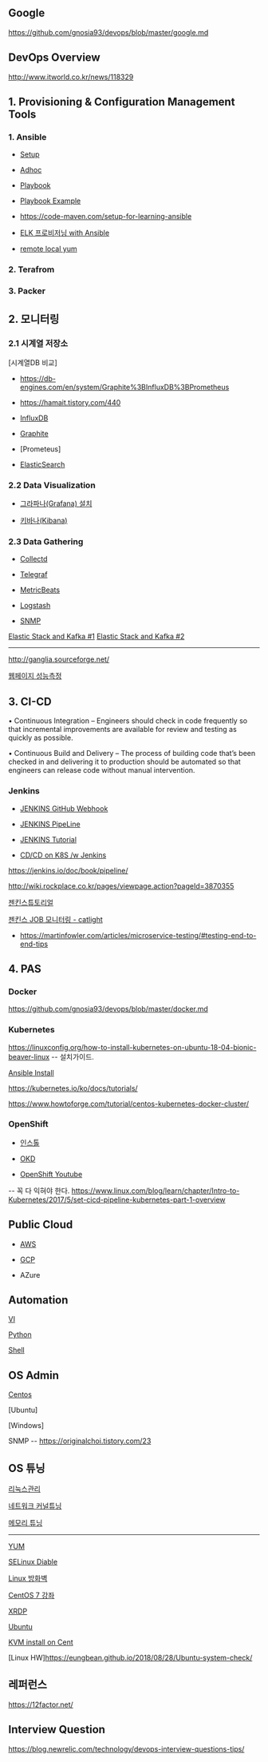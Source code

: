 ## Google ##

https://github.com/gnosia93/devops/blob/master/google.md


## DevOps Overview ##

http://www.itworld.co.kr/news/118329

## 1. Provisioning & Configuration Management Tools ##

### 1. Ansible ###

- [Setup](https://github.com/gnosia93/devops/blob/master/ansible.md)

- [Adhoc](https://github.com/gnosia93/devops/blob/master/ansible-adhoc.md)

- [Playbook](https://github.com/gnosia93/devops/blob/master/ansible-playbook.md)

- [Playbook Example](https://github.com/gnosia93/devops/blob/master/ansible-playbook-example.md)

- https://code-maven.com/setup-for-learning-ansible

- [ELK 프로비저닝 with Ansible](https://dzone.com/articles/deploying-the-elk-stack-with-ansible)

- [remote local yum](https://stackoverflow.com/questions/54449040/how-can-we-run-sudo-rpm-commands-using-ansible)



### 2. Terafrom ###


### 3. Packer ###



## 2. 모니터링 ##

### 2.1 시계열 저장소 ###

[시계열DB 비교]

- https://db-engines.com/en/system/Graphite%3BInfluxDB%3BPrometheus

- https://hamait.tistory.com/440


- [InfluxDB](https://github.com/gnosia93/devops/blob/master/influxdb.md)

- [Graphite](https://github.com/gnosia93/devops/blob/master/graphite.md)

- [Prometeus]

- [ElasticSearch](https://github.com/gnosia93/devops/blob/master/elastic.md)


### 2.2 Data Visualization ###

- [그라파나(Grafana) 설치](https://github.com/gnosia93/devops/blob/master/grafana.md)

- [키바나(Kibana)](https://github.com/gnosia93/devops/blob/master/kibana.md)


### 2.3 Data Gathering ###

- [Collectd](https://github.com/gnosia93/devops/blob/master/collectd.md)

- [Telegraf](https://github.com/gnosia93/devops/blob/master/telegraf.md)

- [MetricBeats](https://github.com/gnosia93/devops/blob/master/metricbeats.md)

- [Logstash](https://github.com/gnosia93/devops/blob/master/logstash.md)

- [SNMP](https://github.com/gnosia93/devops/blob/master/snmp.md)


[Elastic Stack and Kafka #1](https://www.elastic.co/kr/blog/just-enough-kafka-for-the-elastic-stack-part1)
[Elastic Stack and Kafka #2](https://www.elastic.co/kr/blog/just-enough-kafka-for-the-elastic-stack-part2)

-------

http://ganglia.sourceforge.net/

[웹페이지 성능측정](https://devcoding.tistory.com/tag/%EC%84%B1%EB%8A%A5%EC%B8%A1%EC%A0%95)


## 3. CI-CD ##

• Continuous Integration – Engineers should check in code frequently
so that incremental improvements are available for review and testing as
quickly as possible.

• Continuous Build and Delivery – The process of building code
that’s been checked in and delivering it to production should be
automated so that engineers can release code without manual
intervention.


### Jenkins ###

* [JENKINS GitHub Webhook](https://github.com/gnosia93/devops/blob/master/jenkins-github-webhook.md)

* [JENKINS PipeLine](https://github.com/gnosia93/devops/blob/master/jenkins-pipeline.md)

* [JENKINS Tutorial](https://www.tutorialspoint.com/jenkins/index.htm)

* [CD/CD on K8S /w Jenkins](https://medium.com/containerum/configuring-ci-cd-on-kubernetes-with-jenkins-89eab7234270)

https://jenkins.io/doc/book/pipeline/

http://wiki.rockplace.co.kr/pages/viewpage.action?pageId=3870355

[젠킨스튜토리얼](https://www.youtube.com/watch?v=89yWXXIOisk)

[젠킨스 JOB 모니터링 - catlight](https://catlight.io/)


* https://martinfowler.com/articles/microservice-testing/#testing-end-to-end-tips


## 4. PAS ##

### Docker ###

https://github.com/gnosia93/devops/blob/master/docker.md

### Kubernetes ###

https://linuxconfig.org/how-to-install-kubernetes-on-ubuntu-18-04-bionic-beaver-linux    -- 설치가이드.

[Ansible Install](https://github.com/gnosia93/devops/blob/master/k8.md)

https://kubernetes.io/ko/docs/tutorials/

https://www.howtoforge.com/tutorial/centos-kubernetes-docker-cluster/

### OpenShift ###

* [인스톨](https://github.com/gnosia93/devops/blob/master/openshift-install.md)

* [OKD](https://docs.okd.io/3.11/welcome/index.html)

* [OpenShift Youtube](https://www.youtube.com/user/rhopenshift/videos)

-- 꼭 다 익혀야 한다.
https://www.linux.com/blog/learn/chapter/Intro-to-Kubernetes/2017/5/set-cicd-pipeline-kubernetes-part-1-overview


## Public Cloud ##

- [AWS](https://github.com/gnosia93/devops/blob/master/aws.md)

- [GCP](https://github.com/gnosia93/devops/blob/master/gcp.md) 

- AZure

## Automation ##

[VI](https://github.com/gnosia93/devops/blob/master/vi.cmd)

[Python](https://github.com/gnosia93/devops/blob/master/python.md)

[Shell](https://github.com/gnosia93/devops/blob/master/shell.md)

## OS Admin ##

[Centos](https://github.com/gnosia93/devops/blob/master/linux-centos.md)

[Ubuntu]

[Windows]

SNMP  --  https://originalchoi.tistory.com/23


## OS 튜닝 ##

[리눅스관리](https://www.linux.co.kr/linux/index.htm)

[네트워크 커널튜닝](https://m.blog.naver.com/PostView.nhn?blogId=parkjy76&logNo=220874390930&proxyReferer=https%3A%2F%2Fwww.google.com%2F)

[메모리 튜닝](https://lklingling.tistory.com/entry/%EB%A9%94%EB%AA%A8%EB%A6%AC-%EA%B4%80%EB%A0%A8-%EC%BB%A4%EB%84%90%ED%8A%9C%EB%8B%9D)



---




[YUM](https://github.com/gnosia93/devops/blob/master/linux-yum.md)

[SELinux Diable]()

[Linux 방화벽](https://github.com/gnosia93/devops/blob/master/linux-fw.md)

[CentOS 7 강좌](http://blog.naver.com/PostView.nhn?blogId=hanajava&logNo=220793636099&parentCategoryNo=&categoryNo=55&viewDate=&isShowPopularPosts=false&from=postList)

[XRDP](https://hellodaepang.tistory.com/1)



[Ubuntu](https://github.com/gnosia93/devops/blob/master/linux-ubuntu.md)

[KVM install on Cent](https://www.linuxtechi.com/install-kvm-hypervisor-on-centos-7-and-rhel-7/)

[Linux HW]https://eungbean.github.io/2018/08/28/Ubuntu-system-check/



## 레퍼런스 ##

https://12factor.net/


## Interview Question ##

https://blog.newrelic.com/technology/devops-interview-questions-tips/

